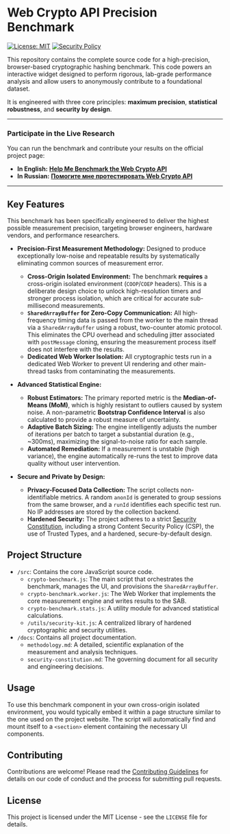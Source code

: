 # Web Crypto API Precision Benchmark

[![License: MIT](https://img.shields.io/badge/License-MIT-blue.svg)](https://opensource.org/licenses/MIT)
[![Security Policy](https://img.shields.io/badge/Security-Policy-informational)](./SECURITY.md)

This repository contains the complete source code for a high-precision, browser-based cryptographic hashing benchmark. This code powers an interactive widget designed to perform rigorous, lab-grade performance analysis and allow users to anonymously contribute to a foundational dataset.

It is engineered with three core principles: **maximum precision**, **statistical robustness**, and **security by design**.

---

### **Participate in the Live Research**

You can run the benchmark and contribute your results on the official project page:

*   **In English:** [**Help Me Benchmark the Web Crypto API**](https://david-osipov.vision/en/blog/help-me-benchmark-web-crypto/)
*   **In Russian:** [**Помогите мне протестировать Web Crypto API**](https://david-osipov.vision/ru/blog/help-me-benchmark-web-crypto/)

---

## Key Features

This benchmark has been specifically engineered to deliver the highest possible measurement precision, targeting browser engineers, hardware vendors, and performance researchers.

*   **Precision-First Measurement Methodology:** Designed to produce exceptionally low-noise and repeatable results by systematically eliminating common sources of measurement error.
    *   **Cross-Origin Isolated Environment:** The benchmark **requires** a cross-origin isolated environment (`COOP`/`COEP` headers). This is a deliberate design choice to unlock high-resolution timers and stronger process isolation, which are critical for accurate sub-millisecond measurements.
    *   **`SharedArrayBuffer` for Zero-Copy Communication:** All high-frequency timing data is passed from the worker to the main thread via a `SharedArrayBuffer` using a robust, two-counter atomic protocol. This eliminates the CPU overhead and scheduling jitter associated with `postMessage` cloning, ensuring the measurement process itself does not interfere with the results.
    *   **Dedicated Web Worker Isolation:** All cryptographic tests run in a dedicated Web Worker to prevent UI rendering and other main-thread tasks from contaminating the measurements.

*   **Advanced Statistical Engine:**
    *   **Robust Estimators:** The primary reported metric is the **Median-of-Means (MoM)**, which is highly resistant to outliers caused by system noise. A non-parametric **Bootstrap Confidence Interval** is also calculated to provide a robust measure of uncertainty.
    *   **Adaptive Batch Sizing:** The engine intelligently adjusts the number of iterations per batch to target a substantial duration (e.g., ~300ms), maximizing the signal-to-noise ratio for each sample.
    *   **Automated Remediation:** If a measurement is unstable (high variance), the engine automatically re-runs the test to improve data quality without user intervention.

*   **Secure and Private by Design:**
    *   **Privacy-Focused Data Collection:** The script collects non-identifiable metrics. A random `anonId` is generated to group sessions from the same browser, and a `runId` identifies each specific test run. No IP addresses are stored by the collection backend.
    *   **Hardened Security:** The project adheres to a strict [Security Constitution](./docs/security-constitution.md), including a strong Content Security Policy (CSP), the use of Trusted Types, and a hardened, secure-by-default design.

## Project Structure

*   `/src`: Contains the core JavaScript source code.
    *   `crypto-benchmark.js`: The main script that orchestrates the benchmark, manages the UI, and provisions the `SharedArrayBuffer`.
    *   `crypto-benchmark.worker.js`: The Web Worker that implements the core measurement engine and writes results to the SAB.
    *   `crypto-benchmark.stats.js`: A utility module for advanced statistical calculations.
    *   `/utils/security-kit.js`: A centralized library of hardened cryptographic and security utilities.
*   `/docs`: Contains all project documentation.
    *   `methodology.md`: A detailed, scientific explanation of the measurement and analysis techniques.
    *   `security-constitution.md`: The governing document for all security and engineering decisions.

## Usage

To use this benchmark component in your own cross-origin isolated environment, you would typically embed it within a page structure similar to the one used on the project website. The script will automatically find and mount itself to a `<section>` element containing the necessary UI components.

## Contributing

Contributions are welcome! Please read the [Contributing Guidelines](./CONTRIBUTING.md) for details on our code of conduct and the process for submitting pull requests.

## License

This project is licensed under the MIT License - see the `LICENSE` file for details.
